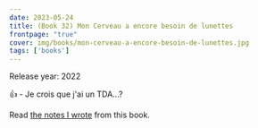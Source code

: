 ```yaml
---
date: 2023-05-24
title: (Book 32) Mon Cerveau a encore besoin de lunettes
frontpage: "true"
cover: img/books/mon-cerveau-a-encore-besoin-de-lunettes.jpg
tags: ['books']
---
```


Release year: 2022

👍 - Je crois que j'ai un TDA...?

Read [the notes I wrote](None) from this book.
